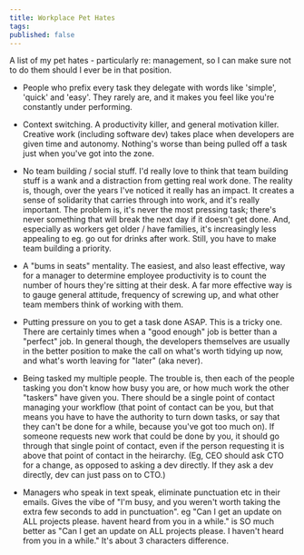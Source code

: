 ```yaml
---
title: Workplace Pet Hates
tags:
published: false
---
```


A list of my pet hates - particularly re: management, so I can make sure not to do them should I ever be in that position.

- People who prefix every task they delegate with words like 'simple', 'quick' and 'easy'. They rarely are, and it makes you feel like you're constantly under performing.

- Context switching. A productivity killer, and general motivation killer. Creative work (including software dev) takes place when developers are given time and autonomy. Nothing's worse than being pulled off a task just when you've got into the zone.

- No team building / social stuff. I'd really love to think that team building stuff is a wank and a distraction from getting real work done. The reality is, though, over the years I've noticed it really has an impact. It creates a sense of solidarity that carries through into work, and it's really important. The problem is, it's never the most pressing task; there's never something that will break the next day if it doesn't get done. And, especially as workers get older / have families, it's increasingly less appealing to eg. go out for drinks after work. Still, you have to make team building a priority.

- A "bums in seats" mentality. The easiest, and also least effective, way for a manager to determine employee productivity is to count the number of hours they're sitting at their desk. A far more effective way is to gauge general attitude, frequency of screwing up, and what other team members think of working with them.

- Putting pressure on you to get a task done ASAP. This is a tricky one. There are certainly times when a "good enough" job is better than a "perfect" job. In general though, the developers themselves are usually in the better position to make the call on what's worth tidying up now, and what's worth leaving for "later" (aka never).

- Being tasked my multiple people. The trouble is, then each of the people tasking you don't know how busy you are, or how much work the other "taskers" have given you. There should be a single point of contact managing your workflow (that point of contact can be you, but that means you have to have the authority to turn down tasks, or say that they can't be done for a while, because you've got too much on). If someone requests new work that could be done by you, it should go through that single point of contact, even if the person requesting it is above that point of contact in the heirarchy. (Eg, CEO should ask CTO for a change, as opposed to asking a dev directly. If they ask a dev directly, dev can just pass on to CTO.)

- Managers who speak in text speak, eliminate punctuation etc in their emails. Gives the vibe of "I'm busy, and you weren't worth taking the extra few seconds to add in punctuation". eg "Can I get an update on ALL projects please. havent heard from you in a while." is SO much better as "Can I get an update on ALL projects please. I haven't heard from you in a while." It's about 3 characters difference.